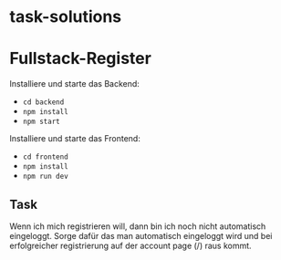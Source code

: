 # task-solutions
# Fullstack-Register

Installiere und starte das Backend:
- `cd backend`
- `npm install`
- `npm start`

Installiere und starte das Frontend:
- `cd frontend`
- `npm install`
- `npm run dev`

## Task

Wenn ich mich registrieren will, dann bin ich noch nicht automatisch eingeloggt. Sorge dafür das man automatisch eingeloggt wird und bei erfolgreicher registrierung auf der account page (/) raus kommt.

